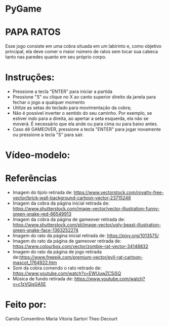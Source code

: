 # PyGame

# PAPA RATOS

Esse jogo consiste em uma cobra situada em um labirinto e, como objetivo principal, ela deve comer o maior número de ratos sem tocar sua cabeca tanto nas paredes quanto em seu próprio corpo.


# Instruções:

- Pressione a tecla "ENTER" para iniciar a partida
- Pressione "S" ou clique no X ao canto superior direito da janela para fechar o jogo a qualquer momento
- Utilize as setas do teclado para movimentação da cobra;
- Não é possível inverter o sentido do seu caminho. Por exemplo, se estiver indo para a direita, ao apertar a seta esquerda, ela não se moverá. É necessário que ela ande ou para cima ou para baixo antes.
- Caso dê GAMEOVER, pressione a tecla "ENTER" para jogar novamente ou pressione a tecla "S" para sair.

# Vídeo-modelo:

# Referências
- Imagem do tijolo retirada de: https://www.vectorstock.com/royalty-free-vector/brick-wall-background-cartoon-vector-23715248 
- Imagem da cobra da página inicial retirada de: https://www.shutterstock.com/image-vector/vector-illustration-funny-green-snake-red-66549913 
- Imagem da cobra da página de gameover retirada de: https://www.shutterstock.com/pt/image-vector/ugly-beast-illustration-green-snake-face-1363252274 
- Imagem do rato da página inicial retirada de: https://pixy.org/1013575/ 
- Imagem do rato da página de gameover retirada de: https://www.colourbox.com/vector/zombie-rat-vector-34148832 
- Imagem do rato da página de jogo retirada de:https://www.freepik.com/premium-vector/evil-rat-cartoon-mascot_1764922.htm
- Som da cobra comendo o rato retirado de: https://www.youtube.com/watch?v=EWUuwZC5iSQ 
- Música de fundo retirada de: https://www.youtube.com/watch?v=c1zVQjsGA5E 


# Feito por:

Camila Consentino
Maria Vitoria Sartori
Theo Decourt
